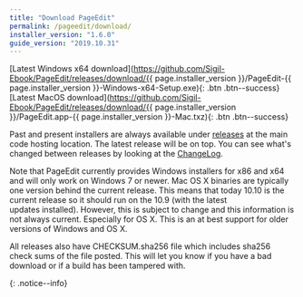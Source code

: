 ```yaml
---
title: "Download PageEdit"
permalink: /pageedit/download/
installer_version: "1.6.0"
guide_version: "2019.10.31"
---
```


[Latest Windows x64 download](https://github.com/Sigil-Ebook/PageEdit/releases/download/{{ page.installer_version }}/PageEdit-{{ page.installer_version }}-Windows-x64-Setup.exe){: .btn .btn--success}<br/>[Latest MacOS download](https://github.com/Sigil-Ebook/PageEdit/releases/download/{{ page.installer_version }}/PageEdit.app-{{ page.installer_version }}-Mac.txz){: .btn .btn--success}

Past and present installers are always available under [releases](https://github.com/Sigil-Ebook/PageEdit/releases) at the main code hosting location. The latest release will be on top. You can see what's changed between releases by looking at the [ChangeLog](https://github.com/Sigil-Ebook/PageEdit/blob/master/ChangeLog.txt).

<div markdown="1">
Note that PageEdit currently provides Windows installers for x86 and x64 and will only work on Windows 7 or newer. Mac OS X binaries are typically one version behind the current release. This means that today 10.10 is the current release so it should run on the 10.9 (with the latest updates installed). However, this is subject to change and this information is not always current. Especially for OS X. This is an at best support for older versions of Windows and OS X.

All releases also have CHECKSUM.sha256 file which includes sha256 check sums of the file posted. This will let you know if you have a bad download or if a build has been tampered with.
</div>
{: .notice--info}
